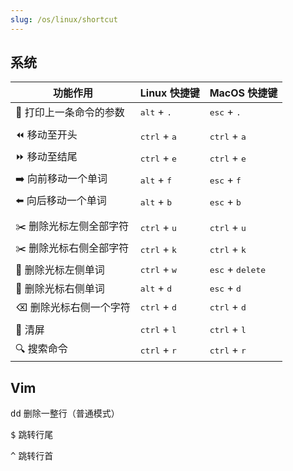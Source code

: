 ```yaml
---
slug: /os/linux/shortcut
---
```


## 系统


| 功能作用               | Linux 快捷键                   | MacOS 快捷键                       |
| ---------------------- | ------------------------------ | ---------------------------------- |
| 🔁 打印上一条命令的参数 | <kbd>alt</kbd> + <kbd>.</kbd>  | <kbd>esc</kbd> + <kbd>.</kbd>      |
|                        |                                |                                    |
| ⏪ 移动至开头           | <kbd>ctrl</kbd> + <kbd>a</kbd> | <kbd>ctrl</kbd> + <kbd>a</kbd>     |
| ⏩ 移动至结尾           | <kbd>ctrl</kbd> + <kbd>e</kbd> | <kbd>ctrl</kbd> + <kbd>e</kbd>     |
| ➡️ 向前移动一个单词     | <kbd>alt</kbd> + <kbd>f</kbd>  | <kbd>esc</kbd> + <kbd>f</kbd>      |
| ⬅️ 向后移动一个单词     | <kbd>alt</kbd> + <kbd>b</kbd>  | <kbd>esc</kbd> + <kbd>b</kbd>      |
|                        |                                |                                    |
| ✂️ 删除光标左侧全部字符 | <kbd>ctrl</kbd> + <kbd>u</kbd> | <kbd>ctrl</kbd> + <kbd>u</kbd>     |
| ✂️ 删除光标右侧全部字符 | <kbd>ctrl</kbd> + <kbd>k</kbd> | <kbd>ctrl</kbd> + <kbd>k</kbd>     |
| 🚫 删除光标左侧单词     | <kbd>ctrl</kbd> + <kbd>w</kbd> | <kbd>esc</kbd> + <kbd>delete</kbd> |
| 🚫 删除光标右侧单词     | <kbd>alt</kbd> + <kbd>d</kbd>  | <kbd>esc</kbd> + <kbd>d</kbd>      |
| ⌫ 删除光标右侧一个字符 | <kbd>ctrl</kbd> + <kbd>d</kbd> | <kbd>ctrl</kbd> + <kbd>d</kbd>     |
|                        |                                |                                    |
| 🧹 清屏                 | <kbd>ctrl</kbd> + <kbd>l</kbd> | <kbd>ctrl</kbd> + <kbd>l</kbd>     |
| 🔍 搜索命令             | <kbd>ctrl</kbd> + <kbd>r</kbd> | <kbd>ctrl</kbd> + <kbd>r</kbd>     |



## Vim

<kbd>d</kbd><kbd>d</kbd> 删除一整行（普通模式）

<kbd>$</kbd> 跳转行尾

<kbd>^</kbd> 跳转行首













